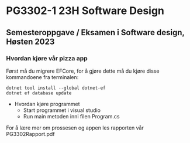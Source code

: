 # PG3302-1 23H Software Design
## Semesteroppgave / Eksamen i Software design, Høsten 2023

### Hvordan kjøre vår pizza app
Først må du migrere EFCore, for å gjøre dette må du kjøre disse kommandoene fra terminalen:

`dotnet tool install --global dotnet-ef`\
`dotnet ef database update`
- Hvordan kjøre programmet
  * Start programmet i visual studio
  * Run main metoden inni filen Program.cs
 
For å lære mer om prossesen og appen les rapporten vår PG3302Rapport.pdf
